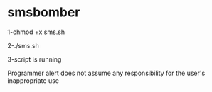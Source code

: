 # smsbomber
1-chmod +x sms.sh

2-./sms.sh

3-script is running

Programmer alert does not assume any responsibility for the user's inappropriate use 
